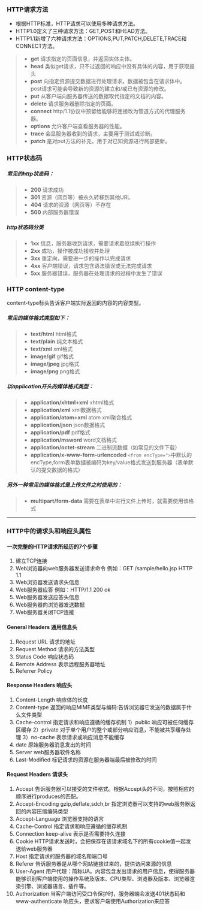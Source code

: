 ### HTTP请求方法
* 根据HTTP标准，HTTP请求可以使用多种请求方法。
* HTTP1.0定义了三种请求方法：GET,POST和HEAD方法。
* HTTP1.1新增了六种请求方法：OPTIONS,PUT,PATCH,DELETE,TRACE和CONNECT方法。
> - __get__ 请求指定的页面信息，并返回实体主体。
> - __head__ 类似get请求，只不过返回的响应中没有具体的内容，用于获取报头
> - __post__ 向指定资源提交数据进行处理请求。数据被包含在请求体中。post请求可能会导致新的资源的建立和/或已有资源的修改。
> - __put__ 从客户端向服务器传送的数据取代指定的文档的内容。
> - __delete__ 请求服务器删除指定的页面。
> - __connect__ http/1.1协议中预留给能够将连接改为管道方式的代理服务器。
> - __options__ 允许客户端查看服务器的性能。
> - __trace__ 会显服务器收到的请求，主要用于测试或诊断。
> - __patch__ 是对put方法的补充，用于对已知资源进行局部更新。

### HTTP状态码
##### 常见的http状态码：
> - **200** 请求成功
> - **301** 资源（网页等）被永久转移到其他URL
> - **404** 请求的资源（网页等）不存在
> - **500** 内部服务器错误
##### http状态码分类
> - **1xx** 信息，服务器收到请求，需要请求着继续执行操作
> - **2xx** 成功，操作被成功接收并处理
> - **3xx** 重定向，需要进一步的操作以完成请求
> - **4xx** 客户端错误，请求包含语法错误或无法完成请求
> - **5xx** 服务器错误，服务器在处理请求的过程中发生了错误

### HTTP content-type
content-type标头告诉客户端实际返回的内容的内容类型。
##### 常见的媒体格式类型如下：
> - **text/html** html格式
> - **text/plain** 纯文本格式
> - **text/xml** xml格式
> - **image/gif** gif格式
> - **image/jpeg** jpg格式
> - **image/png** png格式
##### 以application开头的媒体格式类型：
> - **application/xhtml+xml** xhtml格式
> - **application/xml** xml数据格式
> - **application/atom+xml** atom xml聚合格式
> - **application/json** json数据格式
> - **application/pdf** pdf格式
> - **application/msword** word文档格式
> - **application/octet-stream** 二进制流数据（如常见的文件下载）
> - **application/x-www-form-urlencoded**  `<from encType=">`中默认的encType,form表单数据被编码为key/value格式发送到服务器（表单默认的提交数据的格式）
##### 另外一种常见的媒体格式是上传文件之时使用的：
> - **multipart/form-data** 需要在表单中进行文件上传时，就需要使用该格式
  
***

### HTTP中的请求头和响应头属性

#### 一次完整的HTTP请求所经历的7个步骤
  1. 建立TCP连接
  2. Web浏览器向web服务器发送请求命令  例如：GET /sample/hello.jsp HTTP 1.1
  3. Web浏览器发送请求头信息
  4. Web服务器应答  例如：HTTP/1.1 200 ok
  5. Web服务器发送应答头信息
  6. Web服务器向浏览器发送数据
  7. Web服务器关闭TCP连接

#### General  Headers 通用信息头
  1.  Request  URL      请求的地址
  2.  Request  Method    请求的方法类型
  3.  Status  Code      响应状态码
  4.  Remote  Address    表示远程服务器地址       
  5.  Referrer Policy 

#### Response Headers   响应头
  1.  Content-Length   响应体的长度
  2.  Content-type     返回的响应MIME类型与编码:告诉浏览器它发送的数据属于什么文件类型   
  3.  Cache-control    指定请求和响应遵循的缓存机制
    1）public 响应可被任何缓存区缓存
    2）private 对于单个用户的整个或部分响应消息，不能被共享缓存处理
    3）no-cache 表示请求或响应消息不能缓存
  4.  date         原始服务器消息发出的时间
  5.  Server        web服务器软件名称
  6.  Last-Modified   标记请求的资源在服务器端最后被修改的时间

#### Request  Headers  请求头
  1. Accept        告诉服务器可以接受的文件格式。根据Accept头的不同，按照相应的顺序进行produces的匹配。
  2. Accept-Encoding  gzip,deflate,sdch,br 指定浏览器可以支持的web服务器返回的内容压缩编码类型
  3. Accept-Language  浏览器支持的语言
  4. Cache-Control   指定请求和响应遵循的缓存机制
  5. Connection     keep-alive 表示是否需要持久连接
  6. Cookie        HTTP请求发送时，会把保存在该请求域名下的所有cookie值一起发送给web服务器
  7. Host         指定请求的服务器的域名和端口号
  8. Referer       告诉服务器是从哪个网站链接过来的，提供访问来源的信息
  9. User-Agent     用户代理：简称UA。内容包含发出请求的用户信息，使得服务器能够识别客户端使用的操作系统及版本、CPU类型、浏览器及版本、浏览器渲染引擎、浏览器语言、插件等。
  10. Authorization   当客户端访问受口令保护时，服务器端会发送401状态码和www-authenticate 响应头，要求客户端使用Authorization来应答
